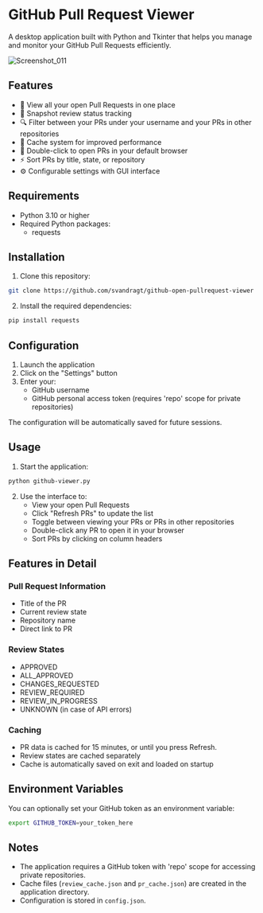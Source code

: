 # GitHub Pull Request Viewer

A desktop application built with Python and Tkinter that helps you manage and monitor your GitHub Pull Requests efficiently.

![Screenshot_011](https://github.com/user-attachments/assets/7ff306c8-2d47-4ce3-89d7-296fcc7caf3e)


## Features

- 👀 View all your open Pull Requests in one place
- 🔄 Snapshot review status tracking
- 🔍 Filter between your PRs under your username and your PRs in other repositories
- 🔄 Cache system for improved performance
- 🎯 Double-click to open PRs in your default browser
- ⚡ Sort PRs by title, state, or repository
- ⚙️ Configurable settings with GUI interface

## Requirements

- Python 3.10 or higher
- Required Python packages:
  - requests

## Installation

1. Clone this repository:
```bash
git clone https://github.com/svandragt/github-open-pullrequest-viewer
```
2. Install the required dependencies:
```bash
pip install requests
```
## Configuration

1. Launch the application
2. Click on the "Settings" button
3. Enter your:
   - GitHub username
   - GitHub personal access token (requires 'repo' scope for private repositories)

The configuration will be automatically saved for future sessions.

## Usage

1. Start the application:
```bash
python github-viewer.py
```
2. Use the interface to:
   - View your open Pull Requests
   - Click "Refresh PRs" to update the list
   - Toggle between viewing your PRs or PRs in other repositories
   - Double-click any PR to open it in your browser
   - Sort PRs by clicking on column headers

## Features in Detail

### Pull Request Information
- Title of the PR
- Current review state
- Repository name
- Direct link to PR

### Review States
- APPROVED
- ALL_APPROVED
- CHANGES_REQUESTED
- REVIEW_REQUIRED
- REVIEW_IN_PROGRESS
- UNKNOWN (in case of API errors)

### Caching
- PR data is cached for 15 minutes, or until you press Refresh.
- Review states are cached separately
- Cache is automatically saved on exit and loaded on startup

## Environment Variables

You can optionally set your GitHub token as an environment variable:
```bash
export GITHUB_TOKEN=your_token_here
```


## Notes

- The application requires a GitHub token with 'repo' scope for accessing private repositories.
- Cache files (`review_cache.json` and `pr_cache.json`) are created in the application directory.
- Configuration is stored in `config.json`.


